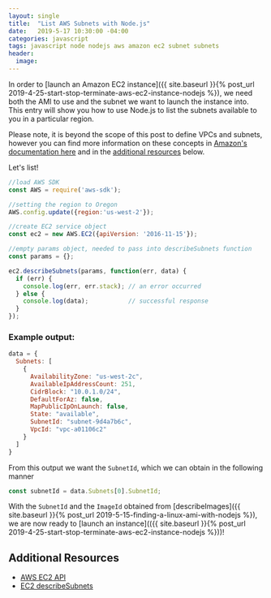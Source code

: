 ```yaml
---
layout: single
title:  "List AWS Subnets with Node.js"
date:   2019-5-17 10:30:00 -04:00
categories: javascript
tags: javascript node nodejs aws amazon ec2 subnet subnets
header:
  image:
---
```

In order to [launch an Amazon EC2 instance]({{ site.baseurl }}{% post_url 2019-4-25-start-stop-terminate-aws-ec2-instance-nodejs %}), we need both the AMI to use and the subnet we want to launch the instance into. This entry will show you how to use Node.js to list the subnets available to you in a particular region.

Please note, it is beyond the scope of this post to define VPCs and subnets, however you can find more information on these concepts in [Amazon's documentation here](https://docs.aws.amazon.com/vpc/latest/userguide/VPC_Subnets.html) and in the [additional resources](#additional-resources) below.

Let's list!

```javascript
//load AWS SDK
const AWS = require('aws-sdk');

//setting the region to Oregon
AWS.config.update({region:'us-west-2'});

//create EC2 service object
const ec2 = new AWS.EC2({apiVersion: '2016-11-15'});

//empty params object, needed to pass into describeSubnets function
const params = {};

ec2.describeSubnets(params, function(err, data) {
  if (err) {
    console.log(err, err.stack); // an error occurred
  } else {
    console.log(data);           // successful response
  }  
});
```

### Example output:
```javascript
data = {
  Subnets: [
    {
      AvailabilityZone: "us-west-2c",
      AvailableIpAddressCount: 251,
      CidrBlock: "10.0.1.0/24",
      DefaultForAz: false,
      MapPublicIpOnLaunch: false,
      State: "available",
      SubnetId: "subnet-9d4a7b6c",
      VpcId: "vpc-a01106c2"
    }
  ]
}
```

From this output we want the `SubnetId`, which we can obtain in the following manner
```javascript
const subnetId = data.Subnets[0].SubnetId;
```

With the `SubnetId` and the `ImageId` obtained from [describeImages]({{ site.baseurl }}{% post_url 2019-5-15-finding-a-linux-ami-with-nodejs %}), we are now ready to [launch an instance](({{ site.baseurl }}{% post_url 2019-4-25-start-stop-terminate-aws-ec2-instance-nodejs %}))!

## Additional Resources
- [AWS EC2 API](https://docs.aws.amazon.com/AWSJavaScriptSDK/latest/AWS/EC2.html)
- [EC2 describeSubnets](https://docs.aws.amazon.com/AWSJavaScriptSDK/latest/AWS/EC2.html#describeSubnets-property)
